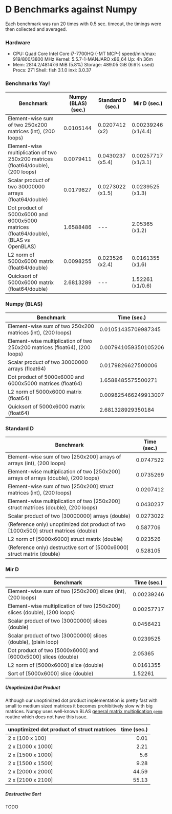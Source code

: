 # D Benchmarks against Numpy
Each benchmark was run 20 times with 0.5 sec. timeout, the timings were then collected and averaged.

### Hardware

 * CPU: Quad Core Intel Core i7-7700HQ (-MT MCP-) speed/min/max: 919/800/3800 MHz Kernel: 5.5.7-1-MANJARO x86_64 Up: 4h 36m 
 * Mem: 2814.2/48147.6 MiB (5.8%) Storage: 489.05 GiB (6.6% used) Procs: 271 Shell: fish 3.1.0 inxi: 3.0.37 

### Benchmarks Yay!

| Benchmark                                                                            | Numpy (BLAS) (sec.) | Standard D (sec.) | Mir D (sec.)        |
| ------------------------------------------------------------------------------------ | ------------------- | ----------------- | ------------------- |
| Element-wise sum of two 250x200 matrices (int), (200 loops)                          | 0.0105144           | 0.0207412 (x2)    | 0.00239246 (x1/4.4) |
| Element-wise multiplication of two 250x200 matrices (float64/double), (200 loops)    | 0.0079411           | 0.0430237 (x5.4)  | 0.00257717 (x1/3.1) |
| Scalar product of two 30000000 arrays (float64/double)                               | 0.0179827           | 0.0273022 (x1.5)  | 0.0239525 (x1.3)    |
| Dot product of 5000x6000 and 6000x5000 matrices (float64/double), (BLAS vs OpenBLAS) | 1.6588486           | ---               | 2.05365 (x1.2)      |
| L2 norm of 5000x6000 matrix (float64/double)                                         | 0.0098255           | 0.023526 (x2.4)   | 0.0161355 (x1.6)    |
| Quicksort of 5000x6000 matrix (float64/double)                                       | 2.6813289           | ---               | 1.52261 (x1/0.6)    |

### Numpy (BLAS)

| Benchmark                                                                  | Time (sec.)          |
| -------------------------------------------------------------------------- | -------------------- |
| Element-wise sum of two 250x200 matrices (int), (200 loops)                | 0.01051435709987345  |
| Element-wise multiplication of two 250x200 matrices (float64), (200 loops) | 0.007941059350105206 |
| Scalar product of two 30000000 arrays (float64)                            | 0.0179826627500006   |
| Dot product of 5000x6000 and 6000x5000 matrices (float64)                  | 1.6588485575500271   |
| L2 norm of 5000x6000 matrix (float64)                                      | 0.009825466249913007 |
| Quicksort of 5000x6000 matrix (float64)                                    | 2.681328929350184    |


### Standard D

| Benchmark                                                                           | Time (sec.) |
| ----------------------------------------------------------------------------------- | ----------- |
| Element-wise sum of two [250x200] arrays of arrays (int), (200 loops)               | 0.0747522   |
| Element-wise multiplication of two [250x200] arrays of arrays (double), (200 loops) | 0.0735269   |
| Element-wise sum of two [250x200] struct matrices (int), (200 loops)                | 0.0207412   |
| Element-wise multiplication of two [250x200] struct matrices (double), (200 loops)  | 0.0430237   |
| Scalar product of two [30000000] arrays (double)                                    | 0.0273022   |
| (Reference only) unoptimized dot product of two [1000x500] struct matrices (double) | 0.587706    |
| L2 norm of [5000x6000] struct matrix (double)                                       | 0.023526    |
| (Reference only) destructive sort of [5000x6000] struct matrix (double)             | 0.528105    |


### Mir D

| Benchmark                                                                 | Time (sec.) |
| ------------------------------------------------------------------------- | ----------- |
| Element-wise sum of two [250x200] slices (int), (200 loops)               | 0.00239246  |
| Element-wise multiplication of two [250x200] slices (double), (200 loops) | 0.00257717  |
| Scalar product of two [30000000] slices (double)                          | 0.0456421   |
| Scalar product of two [30000000] slices (double), (plain loop)            | 0.0239525   |
| Dot product of two [5000x6000] and [6000x5000] slices (double)            | 2.05365     |
| L2 norm of [5000x6000] slice (double)                                     | 0.0161355   |
| Sort of [5000x6000] slice (double)                                        | 1.52261     |


##### Unoptimized Dot Product
Although our unoptimized dot product implementation is pretty fast with small to medium sized matrices it becomes prohibitively slow with big matrices.
Numpy uses well-known BLAS [general matrix multiplication `gemm`](https://software.intel.com/en-us/mkl-developer-reference-fortran-gemm) routine which does not have this issue.

| unoptimized dot product of struct matrices | time (sec.) |
| ------------------------------------------ | ----------: |
| 2 x [100 x 100]                            |        0.01 |
| 2 x [1000 x 1000]                          |        2.21 |
| 2 x [1500 x 1000]                          |         5.6 |
| 2 x [1500 x 1500]                          |        9.28 |
| 2 x [2000 x 2000]                          |       44.59 |
| 2 x [2100 x 2100]                          |       55.13 |

##### Destructive Sort
TODO
